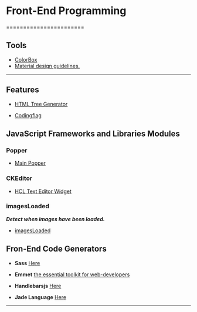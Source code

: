 # Front-End Programming
=======================


Tools
-----


- [ColorBox](https://lyft-colorbox.herokuapp.com)
- [Material design guidelines.](https://material.io/design/color/dark-theme.html#ui-application)

-----------------------------------------------------------------------------------------------------


## Features

- [HTML Tree Generator](https://chrome.google.com/webstore/detail/html-tree-generator/dlbbmhhaadfnbbdnjalilhdakfmiffeg)

* [Codingflag](https://codingflag.blogspot.com)


JavaScript Frameworks and Libraries Modules 
-------------------------------------------

### Popper

- [Main Popper](https://popper.js.org/)

### CKEditor

- [HCL Text Editor Widget](https://help.hcltechsw.com/commerce/8.0.0/management-center/concepts/cpzwidrich.html)

### imagesLoaded

***Detect when images have been loaded.***

- [imagesLoaded](https://imagesloaded.desandro.com)


Fron-End Code Generators
------------------------

* **Sass** [Here](https://sass-lang.com/)

* **Emmet** [the essential toolkit for web-developers](https://docs.emmet.io/)

* **Handlebarsjs** [Here](https://handlebarsjs.com/)

* **Jade Language** [Here](https://jade-lang.com/)
-----------------------------------------------------------------------------------------------------


